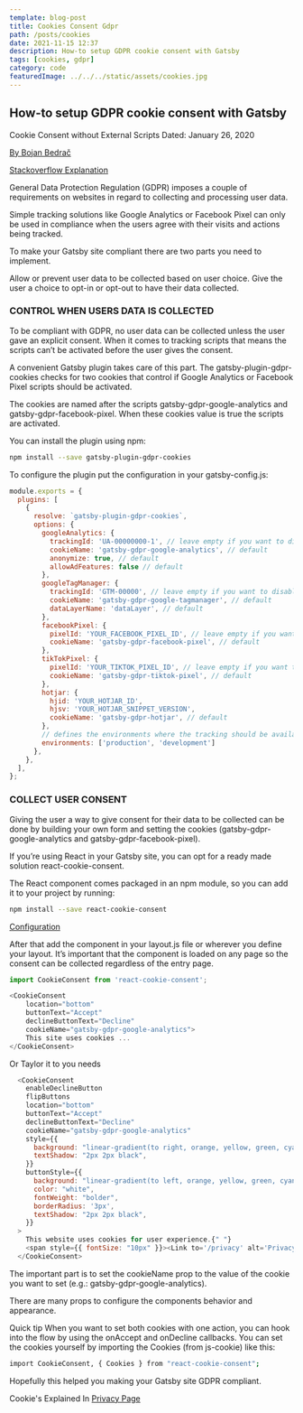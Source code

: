 ```yaml
---
template: blog-post
title: Cookies Consent Gdpr
path: /posts/cookies
date: 2021-11-15 12:37
description: How-to setup GDPR cookie consent with Gatsby
tags: [cookies, gdpr]
category: code  
featuredImage: ../../../static/assets/cookies.jpg
---
```


## How-to setup GDPR cookie consent with Gatsby

Cookie Consent without External Scripts Dated: January 26, 2020

[By Bojan Bedrač](https://www.improvebadcode.com/gatsby-gdpr-cookie-consent/)

[Stackoverflow Explanation](https://stackoverflow.com/questions/59860068/how-set-up-a-gatsby-cookie-consent-banner-with-gatsby-plugin-gdpr-cookies/59922277#59922277)

General Data Protection Regulation (GDPR) imposes a couple of requirements on websites in regard to collecting and processing user data.

Simple tracking solutions like Google Analytics or Facebook Pixel can only be used in compliance when the users agree with their visits and actions being tracked.

To make your Gatsby site compliant there are two parts you need to implement.

Allow or prevent user data to be collected based on user choice.
Give the user a choice to opt-in or opt-out to have their data collected.

### CONTROL WHEN USERS DATA IS COLLECTED

To be compliant with GDPR, no user data can be collected unless the user gave an explicit consent. When it comes to tracking scripts that means the scripts can’t be activated before the user gives the consent.

A convenient Gatsby plugin takes care of this part. The gatsby-plugin-gdpr-cookies checks for two cookies that control if Google Analytics or Facebook Pixel scripts should be activated.

The cookies are named after the scripts gatsby-gdpr-google-analytics and gatsby-gdpr-facebook-pixel. When these cookies value is true the scripts are activated.

You can install the plugin using npm:

```bash
npm install --save gatsby-plugin-gdpr-cookies
```

To configure the plugin put the configuration in your gatsby-config.js:

```javascript
module.exports = {
  plugins: [
    {
      resolve: `gatsby-plugin-gdpr-cookies`,
      options: {
        googleAnalytics: {
          trackingId: 'UA-00000000-1', // leave empty if you want to disable the tracker
          cookieName: 'gatsby-gdpr-google-analytics', // default
          anonymize: true, // default
          allowAdFeatures: false // default
        },
        googleTagManager: {
          trackingId: 'GTM-00000', // leave empty if you want to disable the tracker
          cookieName: 'gatsby-gdpr-google-tagmanager', // default
          dataLayerName: 'dataLayer', // default
        },
        facebookPixel: {
          pixelId: 'YOUR_FACEBOOK_PIXEL_ID', // leave empty if you want to disable the tracker
          cookieName: 'gatsby-gdpr-facebook-pixel', // default
        },
        tikTokPixel: {
          pixelId: 'YOUR_TIKTOK_PIXEL_ID', // leave empty if you want to disable the tracker
          cookieName: 'gatsby-gdpr-tiktok-pixel', // default
        },
        hotjar: {
          hjid: 'YOUR_HOTJAR_ID',
          hjsv: 'YOUR_HOTJAR_SNIPPET_VERSION',
          cookieName: 'gatsby-gdpr-hotjar', // default
        },
        // defines the environments where the tracking should be available  - default is ["production"]
        environments: ['production', 'development']
      },
    },
  ],
};
```

### COLLECT USER CONSENT

Giving the user a way to give consent for their data to be collected can be done by building your own form and setting the cookies (gatsby-gdpr-google-analytics and gatsby-gdpr-facebook-pixel).

If you’re using React in your Gatsby site, you can opt for a ready made solution react-cookie-consent.

The React component comes packaged in an npm module, so you can add it to your project by running:

```bash
npm install --save react-cookie-consent
```

[Configuration](https://github.com/Mastermindzh/react-cookie-consent)

After that add the component in your layout.js file or wherever you define your layout. It’s important that the component is loaded on any page so the consent can be collected regardless of the entry page.

```javascript
import CookieConsent from 'react-cookie-consent';

<CookieConsent
    location="bottom"
    buttonText="Accept"
    declineButtonText="Decline"
    cookieName="gatsby-gdpr-google-analytics">
    This site uses cookies ...
</CookieConsent>
```

Or Taylor it to you needs

```javascript
  <CookieConsent
    enableDeclineButton 
    flipButtons
    location="bottom"
    buttonText="Accept"
    declineButtonText="Decline"
    cookieName="gatsby-gdpr-google-analytics"
    style={{
      background: "linear-gradient(to right, orange, yellow, green, cyan, blue, violet)",
      textShadow: "2px 2px black",
    }}
    buttonStyle={{
      background: "linear-gradient(to left, orange, yellow, green, cyan, blue, violet)",
      color: "white",
      fontWeight: "bolder",
      borderRadius: '3px',
      textShadow: "2px 2px black",
    }}
  >
    This website uses cookies for user experience.{" "}
    <span style={{ fontSize: "10px" }}><Link to='/privacy' alt='Privacy Page' area-label="Privacy">Privacy Page</Link></span>
  </CookieConsent>
```

The important part is to set the cookieName prop to the value of the cookie you want to set (e.g.: gatsby-gdpr-google-analytics).

There are many props to configure the components behavior and appearance.

Quick tip When you want to set both cookies with one action, you can hook into the flow by using the onAccept and onDecline callbacks. You can set the cookies yourself by importing the Cookies (from js-cookie) like this:

```bash
import CookieConsent, { Cookies } from "react-cookie-consent";
```

Hopefully this helped you making your Gatsby site GDPR compliant.

Cookie's Explained In  [Privacy Page](/posts/privacy#Cookies-And-Beacons)